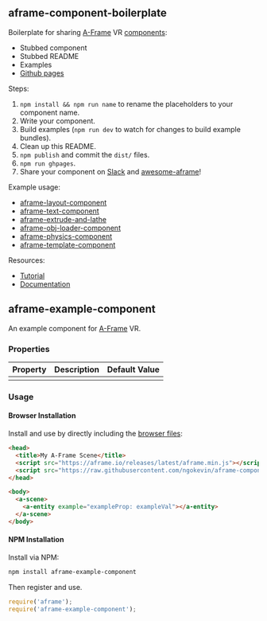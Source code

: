 ## aframe-component-boilerplate

Boilerplate for sharing [A-Frame](https://aframe.io) VR [components](https://aframe.io/docs/core/component.html):

- Stubbed component
- Stubbed README
- Examples
- [Github pages](https://pages.github.com/)

Steps:

1. `npm install && npm run name` to rename the placeholders to your component name.
2. Write your component.
3. Build examples (`npm run dev` to watch for changes to build example bundles).
4. Clean up this README.
5. `npm publish` and commit the `dist/` files.
6. `npm run ghpages`.
7. Share your component on [Slack](http://aframevr.slack.com/) and [awesome-aframe](https://github.com/aframevr/awesome-aframe)!

Example usage:

- [aframe-layout-component](https://github.com/ngokevin/aframe-layout-component)
- [aframe-text-component](https://github.com/ngokevin/aframe-text-component)
- [aframe-extrude-and-lathe](https://github.com/JosePedroDias/aframe-extrude-and-lathe)
- [aframe-obj-loader-component](https://github.com/donmccurdy/aframe-obj-loader-component)
- [aframe-physics-component](https://github.com/ngokevin/aframe-physics-component)
- [aframe-template-component](https://github.com/ngokevin/aframe-template-component)

Resources:

- [Tutorial](https://github.com/ngokevin/ngokevin/blob/master/content/blog/092-aframe_component.mkd)
- [Documentation](https://aframe.io/docs/core/component.html#Building_a_Component)

## aframe-example-component

An example component for [A-Frame](https://aframe.io) VR.

### Properties

| Property | Description | Default Value |
| -------- | ----------- | ------------- |
|          |             |               |

### Usage

#### Browser Installation

Install and use by directly including the [browser files](dist):

```html
<head>
  <title>My A-Frame Scene</title>
  <script src="https://aframe.io/releases/latest/aframe.min.js"></script>
  <script src="https://raw.githubusercontent.com/ngokevin/aframe-component-boilerplate/master/dist/aframe-example-component.min.js"></script>
</head>

<body>
  <a-scene>
    <a-entity example="exampleProp: exampleVal"></a-entity>
  </a-scene>
</body>
```

#### NPM Installation

Install via NPM:

```bash
npm install aframe-example-component
```

Then register and use.

```js
require('aframe');
require('aframe-example-component');
```
